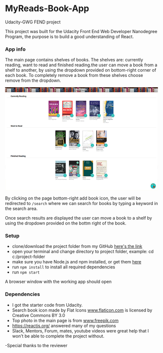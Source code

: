 # MyReads-Book-App
Udacity-GWG FEND project

This project was built for the Udacity Front End Web Developer Nanodegree Program, the purpose is to build a good understanding of React. 

### App info
The main page contains shelves of books. The shelves are: currently reading, want to read and finished reading.the user can move a book from a shelf to another, by using the dropdown provided on bottom-right corner of each book.
To completely remove a book from these shelves choose remove from the dropdown.

![Main page](/src/images/screenshot.png?raw=true)

By clicking on the page bottom-right add book icon, the user will be  redirected to `/search`  where we can search for books by typing a keyword in the search area.

Once search results are displayed the user can move a book to a shelf by using the dropdown provided on the bottm right of the book. 


### Setup
- clone/download the project folder from my GitHub [here's the link](https://github.com/dimakm/MyReads-Book-App)
- open your terminal and change directory to project folder, example: cd c:/project-folder
- make sure you have Node.js and npm installed, or get them [here](https://nodejs.org/it/download)
- run `npm install` to install all required dependencies
- run `npm start`

A browser window with the working app should open

### Dependencies
- I got the starter code from Udacity.
- Search book icon made by Flat Icons www.flaticon.com is licensed by Creative Commons BY 3.0
- Top photo in the main page is from www.freepik.com
- https://reactjs.org/ answered many of my questions
- Slack, Mentors, Forum, mates, youtube videos were great help that I won't be able to complete the project without.

-Special thanks to the reviewer

